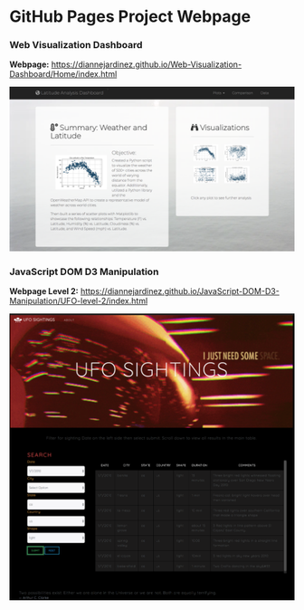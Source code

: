 # GitHub Pages Project Webpage

### Web Visualization Dashboard

**Webpage:** https://diannejardinez.github.io/Web-Visualization-Dashboard/Home/index.html

![](https://github.com/diannejardinez/diannejardinez.github.io/blob/master/Web-Visualization-Dashboard/landing_page.png)


### JavaScript DOM D3 Manipulation
**Webpage Level 2:** https://diannejardinez.github.io/JavaScript-DOM-D3-Manipulation/UFO-level-2/index.html

![](https://github.com/diannejardinez/diannejardinez.github.io/blob/master/JavaScript-DOM-D3-Manipulation/UFO-level-2/home_page_lvl2.png)
